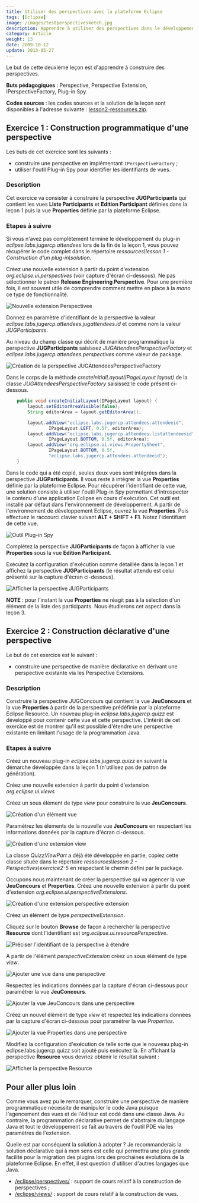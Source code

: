 ```yaml
---
title: Utiliser des perspectives avec la plateforme Eclipse
tags: [Eclipse]
image: /images/testperspectivesketch.jpg
description: Apprendre à utiliser des perspectives dans le développement de plug-ins avec la plateforme Eclipse.
category: Article
weight: 13
date: 2009-10-12
update: 2013-05-27
---
```


Le but de cette deuxième leçon est d'apprendre à construire des perspectives.

**Buts pédagogiques** : Perspective, Perspective Extension, IPerspectiveFactory, Plug-in Spy.

**Codes sources** : les codes sources et la solution de la leçon sont disponibles à l'adresse suivante : [lesson2-ressources.zip](/files/lesson2-ressources.zip).

## Exercice 1 : Construction programmatique d'une perspective

Les buts de cet exercice sont les suivants :

* construire une perspective en implémentant `IPerspectiveFactory` ;
* utiliser l'outil Plug-in Spy pour identifier les identifiants de vues.

### Description

Cet exercice va consister à construire la perspective **JUGParticipants** qui contient les vues **Liste Participants** et **Edition Participant** définies dans la leçon 1 puis la vue **Properties** définie par la plateforme Eclipse.

### Etapes à suivre

Si vous n'avez pas complètement terminé le développement du plug-in *eclipse.labs.jugercp.attendees* lors de la fin de la leçon 1, vous pouvez récupérer le code complet dans le répertoire *ressources\lesson 1 - Construction d'un plug-in\solution*.

Créez une nouvelle extension à partir du point d'extension *org.eclipse.ui.perspectives* (voir capture d'écran ci-dessous). Ne pas sélectionner le patron **Release Engineering Perspective**. Pour une première fois, il est souvent utile de comprendre comment mettre en place à la *mano* ce type de fonctionnalité.

![Nouvelle extension Perspectivee](/images/handsonlab-perspectiveslesson2/ex1-extensionperspective.png)

Donnez en paramètre d'identifiant de la perspective la valeur *eclipse.labs.jugercp.attendees.jugattendees.id* et comme nom la valeur *JUGParticipants*.

Au niveau du champ classe qui décrit de manière programmatique la perspective **JUGParticipants** saisissez *JUGAttendeesPerspectiveFactory* et *eclipse.labs.jugercp.attendees.perspectives* comme valeur de package.

![Création de la perspective JUGAttendeesPerspectiveFactory](/images/handsonlab-perspectiveslesson2/ex1-extensionperspective2.png)

Dans le corps de la méthode *createInitialLayout(IPageLayout layout)* de la classe *JUGAttendeesPerspectiveFactory* saisissez le code présent ci-dessous.

```java
	public void createInitialLayout(IPageLayout layout) {
		layout.setEditorAreaVisible(false);
		String editorArea = layout.getEditorArea();

		layout.addView("eclipse.labs.jugercp.attendees.attendeeid",
				IPageLayout.LEFT, 0.5f, editorArea);
		layout.addView("eclipse.labs.jugercp.attendees.listattendeesid",
				IPageLayout.BOTTOM, 0.5f, editorArea);
		layout.addView("org.eclipse.ui.views.PropertySheet",
				IPageLayout.BOTTOM, 0.5f,
				"eclipse.labs.jugercp.attendees.attendeeid");
	}
```

Dans le code qui a été copié, seules deux vues sont intégrées dans la perspective **JUGParticipants**. Il vous reste à intégrer la vue **Properties** définie par la plateforme Eclipse. Pour récupérer l'identifiant de cette vue, une solution consiste à utiliser l'outil Plug-in Spy permettant d'introspecter le contenu d'une application Eclipse en cours d'exécution. Cet outil est installé par défaut dans l'environnement de développement. A partir de l'environnement de développement Eclipse, ouvrez la vue **Properties**. Puis effectuez le raccourci clavier suivant **ALT + SHIFT + F1**. Notez l'identifiant de cette vue.

![Outil Plug-in Spy](/images/handsonlab-perspectiveslesson2/ex1-plugintool.png)

Complétez la perspective **JUGParticipants** de façon à afficher la vue **Properties** sous la vue **Edition Participant**.

Exécutez la configuration d'exécution comme détaillée dans la leçon 1 et affichez la perspective **JUGParticipants** (le résultat attendu est celui présenté sur la capture d'écran ci-dessous).

![Afficher la perspective JUGParticipants](/images/handsonlab-perspectiveslesson2/ex1-execution.png)

**NOTE** : pour l'instant la vue **Properties** ne réagit pas à la sélection d'un élément de la liste des participants. Nous étudierons cet aspect dans la leçon 3.

## Exercice 2 : Construction déclarative d'une perspective

Le but de cet exercice est le suivant :

* construire une perspective de manière déclarative en dérivant une perspective existante via les Perspective Extensions.

### Description

Construire la perspective JUGConcours qui contient la vue **JeuConcours** et la vue **Properties** à partir de la perspective prédéfinie par la plateforme Eclipse Resource. Un nouveau plug-in *eclipse.labs.jugercp.quizz* est développé pour contenir cette vue et cette perspective. L'intérêt de cet exercice est de montrer qu'il est possible d'étendre une perspective existante en limitant l'usage de la programmation Java.

### Etapes à suivre

Créez un nouveau plug-in *eclipse.labs.jugercp.quizz* en suivant la démarche développée dans la leçon 1 (n'utilisez pas de patron de génération).

Créez une nouvelle extension à partir du point d'extension *org.eclipse.ui.views*

Créez un sous élément de type *view* pour construire la vue **JeuConcours**.

![Création d'un élément vue](/images/handsonlab-perspectiveslesson2/ex2-createviewelement.png)

Paramétrez les éléments de la nouvelle vue **JeuConcours** en respectant les informations données par la capture d'écran ci-dessous.

![Création d'une extension view](/images/handsonlab-perspectiveslesson2/ex2-extensionview.png)

La classe *QuizzViewPart* a déjà été développée en partie, copiez cette classe située dans le répertoire *ressources\lesson 2 - Perspectives\exercice2-5* en respectant le chemin défini par le package.

Occupons nous maintenant de créer la perspective qui va agencer la vue **JeuConcours** et **Properties**. Créez une nouvelle extension à partir du point d'extension *org.eclipse.ui.perspectiveExtensions*.

![Création d'une extension perspective extension](/images/handsonlab-perspectiveslesson2/ex2-extensionperspectiveextension.png)

Créez un élément de type *perspectiveExtension*.

Cliquez sur le bouton **Browse** de façon à rechercher la perspective **Resource** dont l'identifiant est *org.eclipse.ui.resourcePerspective*.

![Préciser l'identifiant de la perspective à étendre](/images/handsonlab-perspectiveslesson2/ex2-perspectiveextensionidentifier.png)

A partir de l'élément *perspectiveExtension* créez un sous élément de type *view*.

![Ajouter une vue dans une perspective](/images/handsonlab-perspectiveslesson2/ex2-addviewintoperspective.png)

Respectez les indications données par la capture d'écran ci-dessous pour paramétrer la vue **JeuConcours**.

![Ajouter la vue JeuConcours dans une perspective](/images/handsonlab-perspectiveslesson2/ex2-addquizzviewintoperspective.png)

Créez un nouvel élément de type *view* et respectez les indications données par la capture d'écran ci-dessous pour paramétrer la vue *Properties*.

![Ajouter la vue Properties dans une perspective](/images/handsonlab-perspectiveslesson2/ex2-addpropertiesviewintoperspective.png)

Modifiez la configuration d'exécution de telle sorte que le nouveau plug-in eclipse.labs.jugercp.quizz soit ajouté puis exécutez là. En affichant la perspective **Resource** vous devriez obtenir le résultat suivant :

![Afficher la perspective Resource](/images/handsonlab-perspectiveslesson2/ex2-execution.png)

## Pour aller plus loin

Comme vous avez pu le remarquer, construire une perspective de manière programmatique nécessite de manipuler le code Java puisque l'agencement des vues et de l'éditeur est codé dans une classe Java. Au contraire, la programmation déclarative permet de s'abstraire du langage Java et tout le développement se fait au travers de l'outil PDE via les paramètres de l'extension.

Quelle est par conséquent la solution à adopter ? Je recommanderais la solution déclarative qui à mon sens est celle qui permettra une plus grande facilité pour la migration des plugins lors des prochaines évolutions de la plateforme Eclipse. En effet, il est question d'utiliser d'autres langages que Java.

* [/eclipse/perspectives/](/eclipse/perspectives/) : support de cours relatif à la construction de perspectives ;
* [/eclipse/views/](/eclipse/views/) : support de cours relatif à la construction de vues.